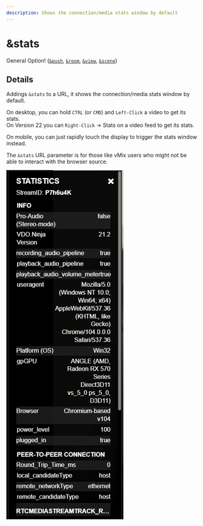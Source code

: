 ```yaml
---
description: Shows the connection/media stats window by default
---
```


# \&stats

General Option! ([`&push`](../source-settings/push.md), [`&room`](room.md), [`&view`](../advanced-settings/view-parameters/view.md), [`&scene`](../advanced-settings/view-parameters/scene.md))

## Details

Addings `&stats` to a URL, it shows the connection/media stats window by default.

On desktop, you can hold `CTRL` (or `CMD`) and `Left-Click` a video to get its stats.\
On Version 22 you can `Right-Click` -> Stats on a video feed to get its stats.

On mobile, you can just rapidly touch the display to trigger the stats window instead.

The `&stats` URL parameter is for those like vMix users who might not be able to interact with the browser source.

![](<../.gitbook/assets/image (146).png>)
